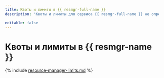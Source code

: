 ```yaml
---
title: Квоты и лимиты в {{ resmgr-full-name }}
description: 'Квоты и лимиты для сервиса {{ resmgr-full-name }} не определены.'

editable: false
---
```


# Квоты и лимиты в {{ resmgr-name }}

{% include [resource-manager-limits.md](../../_includes/resource-manager-limits.md) %}

